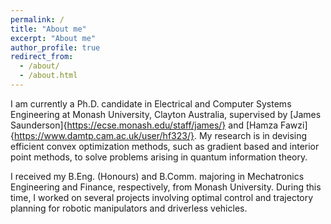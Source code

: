 ```yaml
---
permalink: /
title: "About me"
excerpt: "About me"
author_profile: true
redirect_from: 
  - /about/
  - /about.html
---
```


I am currently a Ph.D. candidate in Electrical and Computer Systems Engineering at Monash University, Clayton Australia, supervised by [James Saunderson]{https://ecse.monash.edu/staff/james/} and [Hamza Fawzi]{https://www.damtp.cam.ac.uk/user/hf323/}. My research is in devising efficient convex optimization methods, such as gradient based and interior point methods, to solve problems arising in quantum information theory.

I received my B.Eng. (Honours) and B.Comm. majoring in Mechatronics Engineering and Finance, respectively, from Monash University. During this time, I worked on several projects involving optimal control and trajectory planning for robotic manipulators and driverless vehicles.
